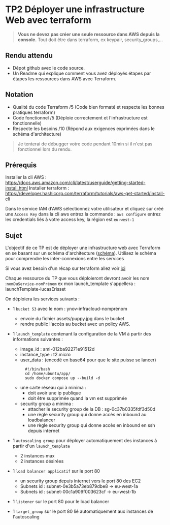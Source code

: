 # TP2 Déployer une infrastructure Web avec terraform

>**Vous ne devez pas créer une seule ressource dans AWS depuis la console.** Tout doit être dans terraform, ex keypair, security_groups,...

## Rendu attendu
- Dépot github avec le code source.
- Un Readme qui explique comment vous avez déployés étapes par étapes les ressources dans AWS avec Terraform.
  
## Notation
- Qualité du code Terraform /5 (Code bien formaté et respecte les bonnes pratiques terraform)
- Code fonctionnel /5 (Déploie correctement et l'infrastructure est fonctionnelle)
- Respecte les besoins /10 (Répond aux exigences exprimées dans le schéma d'architecture)

>Je tenterai de débugger votre code pendant 10min si il n'est pas fonctionnel lors du rendu.


## Prérequis

Installer la cli AWS : https://docs.aws.amazon.com/cli/latest/userguide/getting-started-install.html
Installer terraform : https://developer.hashicorp.com/terraform/tutorials/aws-get-started/install-cli

Dans le service IAM d'AWS sélectionnez votre utilisateur et cliquez sur créé une `Access Key`
dans la cli aws entrez la commande : `aws configure`
entrez les credentials liés à votre access key, la région est `eu-west-1`

## Sujet

L'objectif de ce TP est de déployer une infrastructure web avec Terraform en se basant sur un schéma d'architecture ([schéma](./architecture.jpg)). Utilisez le schéma pour comprendre les inter-connexions entre les services

Si vous avez besoin d'un récap sur terraform allez voir [ici](../README.md#fonctionnement-de-terraform)

Chaque ressource du TP que vous déploieront devront avoir les nom :`nomDuService-nomPrénom` ex mon launch_template s'appellera : launchTemplate-lucasErisset

On déploiera les services suivants :

- 1 `bucket S3` avec le nom : ynov-infracloud-nomprénom
  - envoie du fichier assets/puppy.jpg dans le bucket
  - rendre public l'accès au bucket avec un policy AWS.

- 1 `launch_template` contenant la configuration de la VM à partir des informations suivantes :
  - image_id : ami-012ba92271e91512d
  - instance_type : t2.micro
  - user_data : (encodé en base64 pour que le site puisse se lancer)
    ```shell
      #!/bin/bash
      cd /home/ubuntu/app/
      sudo docker compose up --build -d
    ```
  - une carte réseau qui à minima :
    - doit avoir une ip publique
    - doit être supprimée quand la vm est supprimée
  - security group a minima :
    - attacher le security group de la DB : sg-0c37b0335fdf3d50d
    - une règle security group qui donne accès en inbound au loadbalancer
    - une règle security group qui donne accès en inbound en ssh depuis internet

- 1 `autoscaling group` pour déployer automatiquement des instances à partir d'un `launch_template`
  - 2 instances max
  - 2 instances désirées

- 1 `load balancer applicatif` sur le port 80
  - un security group depuis internet vers le port 80 des EC2
  - Subnets id : subnet-0e3b5a73eb879dbe8 -> eu-west-1a
  - Subnets id : subnet-00c1a909f003623cf -> eu-west-1b
- 1 `listener` sur le port 80 pour le load balancer
- 1 `target_group` sur le port 80 lié automatiquement aux instances de l'autoscaling

